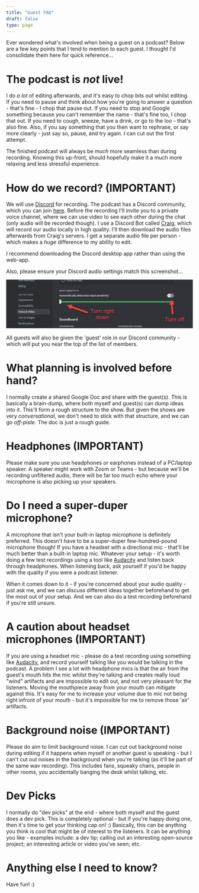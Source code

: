 ```yaml
---
title: "Guest FAQ"
draft: false
type: page
---
```


Ever wondered what's involved when being a guest on a podcast? Below are a few key points that I tend to mention to each guest. I thought I'd consolidate them here for quick reference...

# The podcast is _not_ live!

I do _a lot_ of editing afterwards, and it's easy to chop bits out whilst editing. If you need to pause and think about how you're going to answer a question - that's fine - I chop that pause out. If you need to stop and Google something because you can't remember the name - that's fine too, I chop that out. If you need to cough, sneeze, have a drink, or go to the loo - that's also fine. Also, if you say something that you then want to rephrase, or say more clearly - just say so, pause, and try again. I can cut out the first attempt.

The finished podcast will always be _much_ more seamless than during recording. Knowing this up-front, should hopefully make it a much more relaxing and less stressful experience.

# How do we record? (IMPORTANT)

We will use [Discord](https://discord.com/) for recording. The podcast has a Discord community, which you can join [here](https://discord.gg/bfsWQDP9Nh). Before the recording I'll invite you to a private voice channel, where we can use video to see each other during the chat (only audio will be recorded though). I use a Discord Bot called [Craig](https://craig.chat/), which will record our audio locally in high quality. I'll then download the audio files afterwards from Craig's servers. I get a separate audio file per person - which makes a _huge_ difference to my ability to edit.

I recommend downloading the Discord desktop app rather than using the web-app.

Also, please ensure your Discord audio settings match this screenshot...

![Discord audio settings](/images/DiscordAudioSettings.png)

All guests will also be given the 'guest' role in our Discord community - which will put you near the top of the list of members.

# What planning is involved before hand?

I normally create a shared Google Doc and share with the guest(s). This is basically a brain-dump, where both myself and guest(s) can dump ideas into it. This'll form a rough structure to the show. But given the shows are very _conversational_, we don't need to stick with that structure, and we can go _off-piste_. The doc is just a rough guide.

# Headphones (IMPORTANT)

Please make sure you use headphones or earphones instead of a PC/laptop speaker. A speaker might work with Zoom or Teams - but because we'll be recording unfiltered audio, there will be far too much echo where your microphone is also picking up your speakers.

# Do I need a super-duper microphone?

A microphone that isn't your built-in laptop microphone is definitely preferred. This doesn't have to be a super-duper few-hundred-pound microphone though! If you have a headset with a directional mic - that'll be much better than a built-in laptop mic. Whatever your setup - it's worth doing a few test recordings using a tool like [Audacity](https://www.audacityteam.org/) and listen back through headphones. When listening back, ask yourself if you'd be happy with the quality if you were a podcast listener.

When it comes down to it - if you're concerned about your audio quality - just ask me, and we can discuss different ideas together beforehand to get the most out of your setup. And we can also do a test recording beforehand if you're still unsure.

# A caution about headset microphones (IMPORTANT)

If you are using a headset mic - please do a test recording using something like [Audacity](https://www.audacityteam.org/), and record yourself talking like you would be talking in the podcast. A problem I see a lot with headphone mics is that the air from the guest's mouth hits the mic whilst they're talking and creates really loud "wind" artifacts and are impossible to edit out, and not very pleasant for the listeners. Moving the mouthpiece away from your mouth can mitigate against this. It's easy for me to increase your volume due to mic not being right infront of your mouth - but it's impossible for me to remove those 'air' artifacts.

# Background noise (IMPORTANT)

Please do aim to limit background noise. I can cut out background noise during editing if it happens when myself or another guest is speaking - but I can't cut out noises in the background when you're talking (as it'll be part of the same wav recording). This includes fans, squeaky chairs, people in other rooms, you accidentally banging the desk whilst talking, etc.

# Dev Picks

I normally do "dev picks" at the end - where both myself and the guest does a dev pick. This is completely optional - but if you're happy doing one, then it's time to get your thinking cap on! :) Basically, this can be anything you think is cool that might be of interest to the listeners. It can be anything you like - examples include: a dev tip; calling out an interesting open-source project; an interesting article or video you've seen; etc.

# Anything else I need to know?

Have fun! :)
